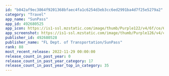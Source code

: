 ```yaml
---
id: "b042af9ec3864f9201368bfaec4fa1c6254d3eb3cc6ed2991ba4d7f25e5279a2"
category: "Travel"
app_name: "SunPass"
app_id: 492680525
app_icon: https://is1-ssl.mzstatic.com/image/thumb/Purple122/v4/6f/ce/60/6fce6018-8d40-0fa8-d762-78325bfd2714/AppIcon-0-0-1x_U007emarketing-0-0-0-10-0-0-sRGB-0-0-0-GLES2_U002c0-512MB-85-220-0-0.png/1024x1024bb.png
app_screenshot: https://is1-ssl.mzstatic.com/image/thumb/Purple126/v4/c7/82/22/c78222a2-9bce-f23b-54fc-982e3ff18b0b/afbefd2a-721e-4df9-8b96-81a016f0c350_iphone_xr_splash.png/1242x2688bb.png
publisher_id: 492680528
publisher_name: "FL Dept. of Transportation/SunPass"
rank: 88
most_recent_release: 2022-11-29 00:00:00
release_count_in_past_year: 0
release_count_in_past_year_category: 17
release_count_in_past_year_top_in_category: 35
---
```

